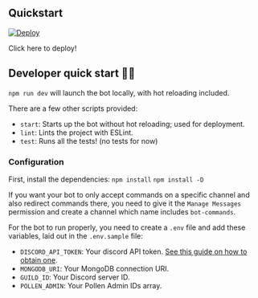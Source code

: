 ## Quickstart

<a href="https://heroku.com/deploy?template=https://github.com/CommonsBuild/pollen-bot">
<img src="https://www.herokucdn.com/deploy/button.svg" alt="Deploy">
</a>

Click here to deploy!

## Developer quick start 👩‍💻

`npm run dev` will launch the bot locally, with hot reloading included.

There are a few other scripts provided:

- `start`: Starts up the bot without hot reloading; used for deployment.
- `lint`: Lints the project with ESLint.
- `test`: Runs all the tests! (no tests for now)

### Configuration

First, install the dependencies:
`npm install`
`npm install -D`

If you want your bot to only accept commands on a specific channel and also redirect commands there, you need to give it the `Manage Messages` permission and create a channel which name includes `bot-commands`.

For the bot to run properly, you need to create a `.env` file and add these variables, laid out in the `.env.sample` file:

- `DISCORD_API_TOKEN`: Your discord API token. [See this guide on how to obtain one](https://github.com/reactiflux/discord-irc/wiki/Creating-a-discord-bot-&-getting-a-token).
- `MONGODB_URI`: Your MongoDB connection URI.
- `GUILD_ID`: Your Discord server ID.
- `POLLEN_ADMIN`: Your Pollen Admin IDs array.
